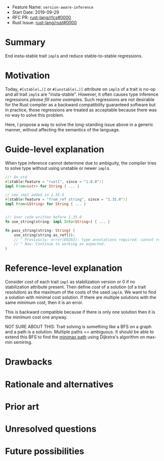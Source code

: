 - Feature Name: `version-aware-inference`
- Start Date: 2019-09-29
- RFC PR: [rust-lang/rfcs#0000](https://github.com/rust-lang/rfcs/pull/0000)
- Rust Issue: [rust-lang/rust#0000](https://github.com/rust-lang/rust/issues/0000)

# Summary
[summary]: #summary

End insta-stable trait `impl`s and reduce stable-to-stable regressions.

# Motivation
[motivation]: #motivation

Today, `#[stable(…)]` or `#[unstable(…)]` attribute on `impl`s of a trait is no-op and all trait `impl`s are "insta-stable".
However, it often causes type inference regressions *please fill some examples*. Such regressions are not desirable for the Rust compiler as a backward compatibility guaranteed software but in practice, those regressions are treated as acceptable because there was no way to solve this problem.

Here, I propose a way to solve the long-standing issue above in a generic manner, without affecting the semantics of the language.

# Guide-level explanation
[guide-level-explanation]: #guide-level-explanation

When type inference cannot determine due to ambiguity, the compiler tries to solve type without using unstable or newer `impl`s.

```rust
//! On std
#[stable(feature = "rust1", since = "1.0.0")]
impl From<&str> for String { ... }

// new impl added in 1.35.0
#[stable(feature = "from_ref_string", since = "1.35.0")]
impl From<&String> for String { ... }


//! User code written before 1.35.0
fn use_string(string: impl Into<String>) { ... }

fn pass_string(string: String) {
    use_string(string.as_ref());
    // ^ Previously: error[E0283]: type annotations required: cannot resolve `std::string::String: std::convert::AsRef<_>`
    // ^ Now: Continue to working as expected.
}
```

# Reference-level explanation
[reference-level-explanation]: #reference-level-explanation

Consider *cost* of each trait `impl` as stabilization version or 0 if no stabilization attribute present.
Then define *cost* of a solution (of a trait resolution) as the maximum of the costs of the used `impl`s.
We want to find a solution with minimal cost solution. If there are multiple solutions with the same minimum cost, then it is an error.

This is backward compatible because if there is only one solution then it is the minimum cost one anyway.

NOT SURE ABOUT THIS: Trait solving is something like a BFS on a graph and a path is a solution. Multiple paths == ambiguous. It should be able to extend this BFS to find the [minimax path](https://en.wikipedia.org/wiki/Widest_path_problem) using Dijkstra's algorithm on max-min semiring.

# Drawbacks
[drawbacks]: #drawbacks

# Rationale and alternatives
[rationale-and-alternatives]: #rationale-and-alternatives

# Prior art
[prior-art]: #prior-art

# Unresolved questions
[unresolved-questions]: #unresolved-questions

# Future possibilities
[future-possibilities]: #future-possibilities
